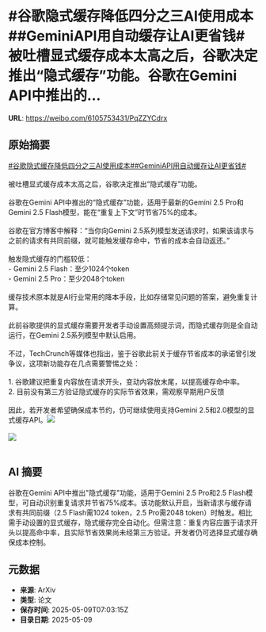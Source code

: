 # #谷歌隐式缓存降低四分之三AI使用成本##GeminiAPI用自动缓存让AI更省钱#被吐槽显式缓存成本太高之后，谷歌决定推出“隐式缓存”功能。谷歌在Gemini API中推出的...

**URL**: https://weibo.com/6105753431/PqZZYCdrx

## 原始摘要

<a href="https://m.weibo.cn/search?containerid=231522type%3D1%26t%3D10%26q%3D%23%E8%B0%B7%E6%AD%8C%E9%9A%90%E5%BC%8F%E7%BC%93%E5%AD%98%E9%99%8D%E4%BD%8E%E5%9B%9B%E5%88%86%E4%B9%8B%E4%B8%89AI%E4%BD%BF%E7%94%A8%E6%88%90%E6%9C%AC%23&amp;extparam=%23%E8%B0%B7%E6%AD%8C%E9%9A%90%E5%BC%8F%E7%BC%93%E5%AD%98%E9%99%8D%E4%BD%8E%E5%9B%9B%E5%88%86%E4%B9%8B%E4%B8%89AI%E4%BD%BF%E7%94%A8%E6%88%90%E6%9C%AC%23" data-hide=""><span class="surl-text">#谷歌隐式缓存降低四分之三AI使用成本#</span></a><a href="https://m.weibo.cn/search?containerid=231522type%3D1%26t%3D10%26q%3D%23GeminiAPI%E7%94%A8%E8%87%AA%E5%8A%A8%E7%BC%93%E5%AD%98%E8%AE%A9AI%E6%9B%B4%E7%9C%81%E9%92%B1%23&amp;extparam=%23GeminiAPI%E7%94%A8%E8%87%AA%E5%8A%A8%E7%BC%93%E5%AD%98%E8%AE%A9AI%E6%9B%B4%E7%9C%81%E9%92%B1%23" data-hide=""><span class="surl-text">#GeminiAPI用自动缓存让AI更省钱#</span></a><br><br>被吐槽显式缓存成本太高之后，谷歌决定推出“隐式缓存”功能。<br><br>谷歌在Gemini API中推出的“隐式缓存”功能，适用于最新的Gemini 2.5 Pro和Gemini 2.5 Flash模型，能在“重复上下文”时节省75%的成本。<br><br>谷歌在官方博客中解释：“当你向Gemini 2.5系列模型发送请求时，如果该请求与之前的请求有共同前缀，就可能触发缓存命中，节省的成本会自动返还。”<br><br>触发隐式缓存的门槛较低：<br>- Gemini 2.5 Flash：至少1024个token<br>- Gemini 2.5 Pro：至少2048个token<br><br>缓存技术原本就是AI行业常用的降本手段，比如存储常见问题的答案，避免重复计算。<br><br>此前谷歌提供的显式缓存需要开发者手动设置高频提示词，而隐式缓存则是全自动运行，在Gemini 2.5系列模型中默认启用。<br><br>不过，TechCrunch等媒体也指出，鉴于谷歌此前关于缓存节省成本的承诺曾引发争议，这项新功能存在几点需要警惕之处：<br><br>1. 谷歌建议把重复内容放在请求开头，变动内容放末尾，以提高缓存命中率。<br>2. 目前没有第三方验证隐式缓存的实际节省效果，需观察早期用户反馈<br><br>因此，若开发者希望确保成本节约，仍可继续使用支持Gemini 2.5和2.0模型的显式缓存API。<img style="" src="https://tvax1.sinaimg.cn/large/006Fd7o3gy1i192cjidfaj318g0d8tfl.jpg" referrerpolicy="no-referrer"><br><br><img style="" src="https://tvax3.sinaimg.cn/large/006Fd7o3gy1i192clhokuj30wm0hmdls.jpg" referrerpolicy="no-referrer"><br><br>

## AI 摘要

谷歌在Gemini API中推出"隐式缓存"功能，适用于Gemini 2.5 Pro和2.5 Flash模型，可自动识别重复请求并节省75%成本。该功能默认开启，当新请求与缓存请求有共同前缀（2.5 Flash需1024 token，2.5 Pro需2048 token）时触发。相比需手动设置的显式缓存，隐式缓存完全自动化。但需注意：重复内容应置于请求开头以提高命中率，且实际节省效果尚未经第三方验证。开发者仍可选择显式缓存确保成本控制。

## 元数据

- **来源**: ArXiv
- **类型**: 论文
- **保存时间**: 2025-05-09T07:03:15Z
- **目录日期**: 2025-05-09
